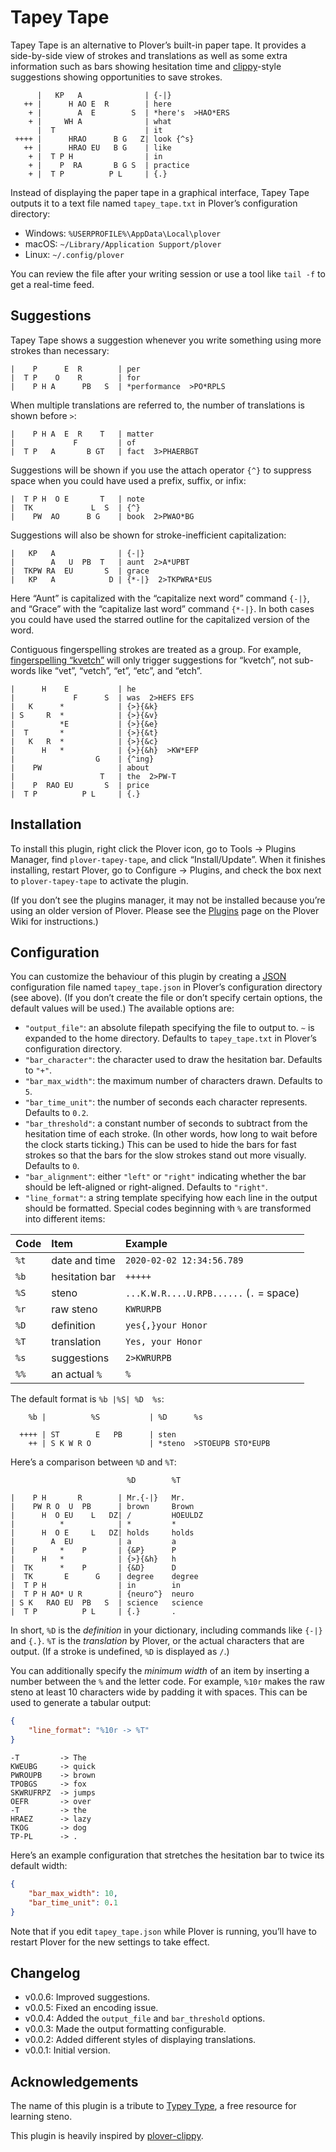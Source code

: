 # Tapey Tape

Tapey Tape is an alternative to Plover’s built-in paper tape.
It provides a side-by-side view of strokes and translations as well as
some extra information such as bars showing hesitation time and
[clippy](https://github.com/tckmn/plover_clippy)-style
suggestions showing opportunities to save strokes.

```
      |   KP   A              | {-|}
   ++ |      H AO E  R        | here
    + |        A  E        S  | *here's  >HAO*ERS
    + |     WH A              | what
      |  T                    | it
 ++++ |      HRAO      B G   Z| look {^s}
   ++ |      HRAO EU   B G    | like
    + |  T P H                | in
    + |    P  RA       B G S  | practice
    + |  T P          P L     | {.}
```

Instead of displaying the paper tape in a graphical interface,
Tapey Tape outputs it to a text file named `tapey_tape.txt`
in Plover’s configuration directory:

- Windows: `%USERPROFILE%\AppData\Local\plover`
- macOS: `~/Library/Application Support/plover`
- Linux: `~/.config/plover`

You can review the file after your writing session or use a tool like
`tail -f` to get a real-time feed.

## Suggestions

Tapey Tape shows a suggestion whenever you write something using more
strokes than necessary:

```
|    P      E  R        | per
|  T P    O    R        | for
|    P H A      PB   S  | *performance  >PO*RPLS
```

When multiple translations are referred to, the number of translations
is shown before `>`:

```
|    P H A  E  R    T   | matter
|             F         | of
|  T P   A       B GT   | fact  3>PHAERBGT
```

Suggestions will be shown if you use the attach operator `{^}` to
suppress space when you could have used a prefix, suffix, or infix:

```
|  T P H  O E       T   | note
|  TK             L  S  | {^}
|    PW  AO      B G    | book  2>PWAO*BG
```

Suggestions will also be shown for stroke-inefficient capitalization:

```
|   KP   A              | {-|}
|        A   U  PB  T   | aunt  2>A*UPBT
|  TKPW RA  EU       S  | grace
|   KP   A            D | {*-|}  2>TKPWRA*EUS
```

Here “Aunt” is capitalized with the “capitalize next word” command
`{-|}`, and “Grace” with the “capitalize last word” command `{*-|}`.
In both cases you could have used the starred outline for the
capitalized version of the word.

Contiguous fingerspelling strokes are treated as a group. For example,
[fingerspelling “kvetch”](https://www.youtube.com/watch?v=DIfjztBuBc8)
will only trigger suggestions for “kvetch”, not sub-words like “vet”,
“vetch”, “et”, “etc”, and “etch”.

```
|      H    E           | he
|             F      S  | was  2>HEFS EFS
|   K      *            | {>}{&k}
| S     R  *            | {>}{&v}
|          *E           | {>}{&e}
|  T       *            | {>}{&t}
|   K   R  *            | {>}{&c}
|      H   *            | {>}{&h}  >KW*EFP
|                  G    | {^ing}
|    PW                 | about
|                   T   | the  2>PW-T
|    P  RAO EU       S  | price
|  T P          P L     | {.}
```

## Installation

To install this plugin, right click the Plover icon, go to Tools →
Plugins Manager, find `plover-tapey-tape`, and click “Install/Update”.
When it finishes installing, restart Plover, go to Configure → Plugins,
and check the box next to `plover-tapey-tape` to activate the plugin.

(If you don’t see the plugins manager, it may not be installed
because you’re using an older version of Plover. Please see the
[Plugins](https://github.com/openstenoproject/plover/wiki/Plugins)
page on the Plover Wiki for instructions.)

## Configuration

You can customize the behaviour of this plugin by creating a
[JSON](https://www.json.org/json-en.html) configuration file named
`tapey_tape.json` in Plover’s configuration directory (see above).
(If you don’t create the file or don’t specify certain options,
the default values will be used.) The available options are:

- `"output_file"`: an absolute filepath specifying the file to
  output to. `~` is expanded to the home directory. Defaults to
  `tapey_tape.txt` in Plover’s configuration directory.
- `"bar_character"`: the character used to draw the hesitation bar.
  Defaults to `"+"`.
- `"bar_max_width"`: the maximum number of characters drawn.
  Defaults to `5`.
- `"bar_time_unit"`: the number of seconds each character represents.
  Defaults to `0.2`.
- `"bar_threshold"`: a constant number of seconds to subtract from the
  hesitation time of each stroke. (In other words, how long to wait
  before the clock starts ticking.) This can be used to hide the bars
  for fast strokes so that the bars for the slow strokes stand out more
  visually. Defaults to `0`.
- `"bar_alignment"`: either `"left"` or `"right"` indicating whether the
  bar should be left-aligned or right-aligned. Defaults to `"right"`.
- `"line_format"`: a string template specifying how each line in the
  output should be formatted. Special codes beginning with `%` are
  transformed into different items:

| Code | Item           | Example                                 |
|:-----|:---------------|:----------------------------------------|
| `%t` | date and time  | `2020-02-02 12:34:56.789`               |
| `%b` | hesitation bar | `+++++`                                 |
| `%S` | steno          | `...K.W.R....U.RPB......` (`.` = space) |
| `%r` | raw steno      | `KWRURPB`                               |
| `%D` | definition     | `yes{,}your Honor`                      |
| `%T` | translation    | `Yes, your Honor`                       |
| `%s` | suggestions    | `2>KWRURPB`                             |
| `%%` | an actual `%`  | `%`                                     |

The default format is `%b |%S| %D  %s`:

```
    %b |          %S           | %D      %s

  ++++ | ST        E   PB      | sten
    ++ | S K W R O             | *steno  >STOEUPB STO*EUPB
```

Here’s a comparison between `%D` and `%T`:

```
                          %D        %T

|    P H       R        | Mr.{-|}   Mr.
|    PW R O  U  PB      | brown     Brown
|      H  O EU    L   DZ| /         HOEULDZ
|          *            | *         *
|      H  O E     L   DZ| holds     holds
|        A  EU          | a         a
|    P     *    P       | {&P}      P
|      H   *            | {>}{&h}   h
|  TK      *    P       | {&D}      D
|  TK       E      G    | degree    degree
|  T P H                | in        in
|  T P H AO* U R        | {neuro^}  neuro
| S K   RAO EU  PB   S  | science   science
|  T P          P L     | {.}       .
```

In short, `%D` is the *definition* in your dictionary, including
commands like `{-|}` and `{.}`. `%T` is the *translation* by Plover,
or the actual characters that are output. (If a stroke is undefined,
`%D` is displayed as `/`.)

You can additionally specify the *minimum width* of an item by inserting
a number between the `%` and the letter code. For example, `%10r` makes
the raw steno at least 10 characters wide by padding it with spaces.
This can be used to generate a tabular output:

```json
{
    "line_format": "%10r -> %T"
}
```

```
-T         -> The
KWEUBG     -> quick
PWROUPB    -> brown
TPOBGS     -> fox
SKWRUFRPZ  -> jumps
OEFR       -> over
-T         -> the
HRAEZ      -> lazy
TKOG       -> dog
TP-PL      -> .
```

Here’s an example configuration that stretches the hesitation bar to
twice its default width:

```json
{
    "bar_max_width": 10,
    "bar_time_unit": 0.1
}
```

Note that if you edit `tapey_tape.json` while Plover is running, you’ll
have to restart Plover for the new settings to take effect.

## Changelog

- v0.0.6: Improved suggestions.
- v0.0.5: Fixed an encoding issue.
- v0.0.4: Added the `output_file` and `bar_threshold` options.
- v0.0.3: Made the output formatting configurable.
- v0.0.2: Added different styles of displaying translations.
- v0.0.1: Initial version.

## Acknowledgements

The name of this plugin is a tribute to
[Typey Type](https://didoesdigital.com/typey-type/),
a free resource for learning steno.

This plugin is heavily inspired by
[plover-clippy](https://github.com/tckmn/plover_clippy).
